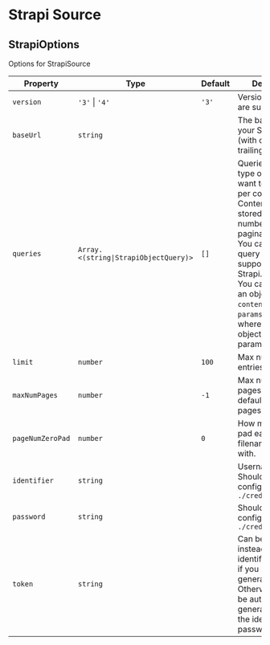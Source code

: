 # Strapi Source


##  StrapiOptions
Options for StrapiSource


| Property | Type | Default | Description |
| - | - | - | - |
| <a name="module_strapi-source.StrapiOptions+version">`version`</a> |  <code>&#x27;3&#x27;</code> \| <code>&#x27;4&#x27;</code>|  <code>'3'</code>  | Versions `3` and `4` are supported. |
| <a name="module_strapi-source.StrapiOptions+baseUrl">`baseUrl`</a> |  <code>string</code>|  | The base url of your Strapi CMS (with or without trailing slash). |
| <a name="module_strapi-source.StrapiOptions+queries">`queries`</a> |  <code>Array.&lt;(string\|StrapiObjectQuery)&gt;</code>|  <code>[]</code>  | Queries for each type of content you want to save. One per content type. Content will be stored  as numbered, paginated JSONs.<br>You can include all query parameters supported by Strapi.<br>You can also pass an object with a `contentType` and `params` property, where `params` is an object of query parameters. |
| <a name="module_strapi-source.StrapiOptions+limit">`limit`</a> |  <code>number</code>|  <code>100</code>  | Max number of entries per page. |
| <a name="module_strapi-source.StrapiOptions+maxNumPages">`maxNumPages`</a> |  <code>number</code>|  <code>-1</code>  | Max number of pages. Use the default of `-1` for all pages |
| <a name="module_strapi-source.StrapiOptions+pageNumZeroPad">`pageNumZeroPad`</a> |  <code>number</code>|  <code>0</code>  | How many zeros to pad each json filename index with. |
| <a name="module_strapi-source.StrapiOptions+identifier">`identifier`</a> |  <code>string</code>|  | Username or email. Should be configured via `./credentials.json` |
| <a name="module_strapi-source.StrapiOptions+password">`password`</a> |  <code>string</code>|  | Should be configured via `./credentials.json` |
| <a name="module_strapi-source.StrapiOptions+token">`token`</a> |  <code>string</code>|  | Can be used instead of identifer/password if you previously generated one. Otherwise this will be automatically generated using the identifier or password. |
